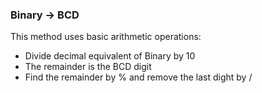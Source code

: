 ### Binary $\rightarrow$ BCD
This method uses basic arithmetic operations:

- Divide decimal equivalent of Binary by 10 
- The remainder is the BCD digit
- Find the remainder by % and remove the last dight by /
    